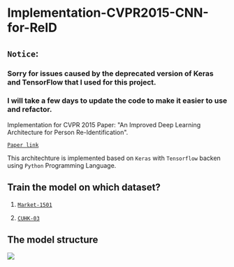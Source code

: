 # Implementation-CVPR2015-CNN-for-ReID

## `Notice`: 
### Sorry for issues caused by the deprecated version of Keras and TensorFlow that I used for this project.
### I will take a few days to update the code to make it easier to use and refactor.

Implementation for CVPR 2015 Paper: "An Improved Deep Learning Architecture for Person Re-Identification".

[`Paper link`](http://www.cv-foundation.org/openaccess/content_cvpr_2015/papers/Ahmed_An_Improved_Deep_2015_CVPR_paper.pdf)

This architechture is implemented based on `Keras` with `Tensorflow` backen using `Python` Programming Language.

## Train the model on which dataset?

1. [`Market-1501`](https://github.com/Deep-Learning-Person-Re-Identification/Implementaion-1/tree/master/market1501)

2. [`CUHK-03`](https://github.com/Deep-Learning-Person-Re-Identification/Implementaion-1/tree/master/CUHK03)

## The model structure

![](https://github.com/Deep-Learning-Person-Re-Identification/Implementaion-1/blob/master/model.png)
